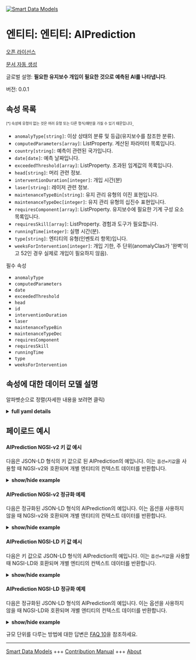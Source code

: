 <!-- 10-Header -->  
[![Smart Data Models](https://smartdatamodels.org/wp-content/uploads/2022/01/SmartDataModels_logo.png "Logo")](https://smartdatamodels.org)  
엔티티: 엔티티: AIPrediction  
======================<!-- /10-Header -->  
<!-- 15-License -->  
[오픈 라이선스](https://github.com/smart-data-models//dataModel.PredictiveMaintenance/blob/master/AIPrediction/LICENSE.md)  
[문서 자동 생성](https://docs.google.com/presentation/d/e/2PACX-1vTs-Ng5dIAwkg91oTTUdt8ua7woBXhPnwavZ0FxgR8BsAI_Ek3C5q97Nd94HS8KhP-r_quD4H0fgyt3/pub?start=false&loop=false&delayms=3000#slide=id.gb715ace035_0_60)  
<!-- /15-License -->  
<!-- 20-Description -->  
글로벌 설명: **필요한 유지보수 개입이 필요한 것으로 예측된 AI를 나타냅니다**.  
버전: 0.0.1  
<!-- /20-Description -->  
<!-- 30-PropertiesList -->  

## 속성 목록  

<sup><sub>[*] 속성에 유형이 없는 것은 여러 유형 또는 다른 형식/패턴을 가질 수 있기 때문입니다</sub></sup>.  
- `anomalyType[string]`: 이상 상태의 분류 및 등급(유지보수를 참조한 분류).  - `computedParameters[array]`: ListProperty. 계산된 파라미터 목록입니다.  - `country[string]`: 예측이 관련된 국가입니다.  - `date[date]`: 예측 날짜입니다.  - `exceededThreshold[array]`: ListProperty. 초과된 임계값의 목록입니다.  - `head[string]`: 머리 관련 정보.  - `interventionDuration[integer]`: 개입 시간(분)  - `laser[string]`: 레이저 관련 정보.  - `maintenanceTypeBin[string]`: 유지 관리 유형의 이진 표현입니다.  - `maintenanceTypeDec[integer]`: 유지 관리 유형의 십진수 표현입니다.  - `requiresComponent[array]`: ListProperty. 유지보수에 필요한 기계 구성 요소 목록입니다.  - `requiresSkill[array]`: ListProperty. 경험과 도구가 필요합니다.  - `runningTime[integer]`: 실행 시간(분).  - `type[string]`: 엔티티의 유형(인벤토리 항목)입니다.  - `weeksForIntervention[integer]`: 개입 기한, 주 단위(anomalyClas가 '완벽'이고 52인 경우 실제로 개입이 필요하지 않음).  <!-- /30-PropertiesList -->  
<!-- 35-RequiredProperties -->  
필수 속성  
- `anomalyType`  - `computedParameters`  - `date`  - `exceededThreshold`  - `head`  - `id`  - `interventionDuration`  - `laser`  - `maintenanceTypeBin`  - `maintenanceTypeDec`  - `requiresComponent`  - `requiresSkill`  - `runningTime`  - `type`  - `weeksForIntervention`  <!-- /35-RequiredProperties -->  
<!-- 40-NotesYaml -->  
<!-- /40-NotesYaml -->  
<!-- 50-DataModelHeader -->  
## 속성에 대한 데이터 모델 설명  
알파벳순으로 정렬(자세한 내용을 보려면 클릭)  
<!-- /50-DataModelHeader -->  
<!-- 60-ModelYaml -->  
<details><summary><strong>full yaml details</strong></summary>    
```yaml  
AIPrediction:    
  description: Represent an AI forecasted needed maintenance intervention    
  properties:    
    anomalyType:    
      description: Class and Grade of anomaly (Classification referred to the maintenance).    
      type: string    
      x-ngsi:    
        type: Property    
    computedParameters:    
      description: ListProperty. List of computed parameters.    
      items:    
        description: The computed parameter with its value.    
        properties:    
          name:    
            description: The parameter's name.    
            type: string    
            x-ngsi:    
              type: Property    
          value:    
            description: The value of the parameter.    
            type: number    
            x-ngsi:    
              type: Property    
        type: object    
        x-ngsi:    
          type: Property    
      type: array    
    country:    
      description: The country where the prediction is relevant.    
      type: string    
      x-ngsi:    
        type: Property    
    date:    
      description: The date of the prediction.    
      format: date    
      type: string    
      x-ngsi:    
        type: Property    
    exceededThreshold:    
      description: ListProperty. List of thresholds that have been exceeded.    
      items:    
        description: The parameter whose threshold has been exceeded.    
        type: string    
        x-ngsi:    
          type: Property    
      type: array    
    head:    
      description: Head-related information.    
      type: string    
      x-ngsi:    
        type: Property    
    interventionDuration:    
      description: Duration of the intervention in minutes    
      type: integer    
      x-ngsi:    
        type: Property    
    laser:    
      description: Laser-related information.    
      type: string    
      x-ngsi:    
        type: Property    
    maintenanceTypeBin:    
      description: Binary representation of the maintenance type.    
      type: string    
      x-ngsi:    
        type: Property    
    maintenanceTypeDec:    
      description: Decimal representation of the maintenance type.    
      type: integer    
      x-ngsi:    
        type: Property    
    requiresComponent:    
      description: ListProperty. List of machine components required for the maintenance.    
      items:    
        description: Required machine components.    
        format: uri    
        type: string    
        x-ngsi:    
          type: Relationship    
      type: array    
    requiresSkill:    
      description: ListProperty. Experience and tools required.    
      items:    
        description: Technical skill description.    
        format: uri    
        type: string    
        x-ngsi:    
          type: Relationship    
      type: array    
    runningTime:    
      description: Running time in minutes.    
      type: integer    
      x-ngsi:    
        type: Property    
    type:    
      description: The type of the entity (InventoryItem).    
      type: string    
      x-ngsi:    
        type: Property    
    weeksForIntervention:    
      description: Deadline for intervention, in weeks (if anomalyClas is 'Perfect' and this is 52, no intervention is actually required).    
      type: integer    
      x-ngsi:    
        type: Property    
  required:    
    - id    
    - type    
    - date    
    - laser    
    - head    
    - runningTime    
    - computedParameters    
    - anomalyType    
    - weeksForIntervention    
    - exceededThreshold    
    - maintenanceTypeBin    
    - maintenanceTypeDec    
    - requiresSkill    
    - requiresComponent    
    - interventionDuration    
  type: object    
  x-derived-from: ''    
  x-disclaimer: Redistribution and use in source and binary forms, with or without modification, are permitted  provided that the license conditions are met. Copyleft (c) 2025 Contributors to Smart Data Models Program    
  x-license-url: https://github.com/smart-data-models/dataModel.PredictiveMaintenance/blob/master/AIPrediction/LICENSE.md    
  x-model-schema: https://smart-data-models.github.io/dataModel.PredictiveMaintenance/AIPrediction/schema.json    
  x-model-tags: maintenance    
  x-version: 0.0.1    
```  
</details>    
<!-- /60-ModelYaml -->  
<!-- 70-MiddleNotes -->  
<!-- /70-MiddleNotes -->  
<!-- 80-Examples -->  
## 페이로드 예시  
#### AIPrediction NGSI-v2 키 값 예시  
다음은 JSON-LD 형식의 키 값으로 된 AIPrediction의 예입니다. 이는 `옵션=키값`을 사용할 때 NGSI-v2와 호환되며 개별 엔티티의 컨텍스트 데이터를 반환합니다.  
<details><summary><strong>show/hide example</strong></summary>    
```json  
{  
    "id": "https://smart-data-models.github.io/dataModel.PredictiveMaintenance/AIPrediction/aiPrediction01",  
    "type": "AIPrediction",  
    "country": "Italy",  
    "date": "25/12/2025",  
    "laser": "YLS6000",  
    "head": "T5-Precitec",  
    "runningTime": 1411,  
    "computedParameters": [  
        {  
            "name": "param00",  
            "value": 0.0  
        },  
        {  
            "name": "param01",  
            "value": 0.0  
        },  
        {  
            "name": "param02",  
            "value": 0.0  
        },  
        {  
            "name": "param03",  
            "value": 0.0  
        },  
        {  
            "name": "param04",  
            "value": 0.0  
        },  
        {  
            "name": "param05",  
            "value": 0.0  
        },  
        {  
            "name": "param06",  
            "value": 0.0  
        },  
        {  
            "name": "param07",  
            "value": 1.0  
        },  
        {  
            "name": "param08",  
            "value": 0.0  
        },  
        {  
            "name": "param09",  
            "value": 1.0  
        },  
        {  
            "name": "param10",  
            "value": 1.0  
        },  
        {  
            "name": "param11",  
            "value": 0.0  
        },  
        {  
            "name": "param12",  
            "value": 1.0  
        },  
        {  
            "name": "param13",  
            "value": 0.0  
        }  
    ],  
    "anomalyType": "Near To Fail",  
    "weeksForIntervention": 1,  
    "exceededThreshold": [  
        "Param07",  
        "Param09",  
        "Param10",  
        "Param_12"  
    ],  
    "maintenanceTypeBin": "1011",  
    "maintenanceTypeDec": 11,  
    "requiresSkill": [  
        "MaintenanceSkill:maintenanceSkill01"  
    ],  
    "requiresComponent": [  
        "MachineComponent:machineComponent01"  
    ],  
    "interventionDuration": 19  
}  
```  
</details>  
#### AIPrediction NGSI-v2 정규화 예제  
다음은 정규화된 JSON-LD 형식의 AIPrediction의 예입니다. 이는 옵션을 사용하지 않을 때 NGSI-v2와 호환되며 개별 엔티티의 컨텍스트 데이터를 반환합니다.  
<details><summary><strong>show/hide example</strong></summary>    
```json  
{  
    "id": "urn:ngsi-ld:dataModel.PredictiveMaintenance:AIPrediction:aiPrediction01",  
    "type": "AIPrediction",  
    "country": {  
        "type": "Property",  
        "value": "Italy"  
    },  
    "date": {  
        "type": "Property",  
        "value": "2025-12-25"  
    },  
    "laser": {  
        "type": "Property",  
        "value": "YLS6000"  
    },  
    "head": {  
        "type": "Property",  
        "value": "T5-Precitec"  
    },  
    "runningTime": {  
        "type": "Property",  
        "value": 1411  
    },  
    "computedParameters": {  
        "type": "ListProperty",  
        "value": [  
            {  
                "name": {  
                    "type": "Property",  
                    "value": "param00"  
                },  
                "value": {  
                    "type": "Property",  
                    "value": 0.0  
                }  
            },  
            {  
                "name": {  
                    "type": "Property",  
                    "value": "param01"  
                },  
                "value": {  
                    "type": "Property",  
                    "value": 0.0  
                }  
            },  
            {  
                "name": {  
                    "type": "Property",  
                    "value": "param02"  
                },  
                "value": {  
                    "type": "Property",  
                    "value": 0.0  
                }  
            },  
            {  
                "name": {  
                    "type": "Property",  
                    "value": "param03"  
                },  
                "value": {  
                    "type": "Property",  
                    "value": 0.0  
                }  
            },  
            {  
                "name": {  
                    "type": "Property",  
                    "value": "param04"  
                },  
                "value": {  
                    "type": "Property",  
                    "value": 0.0  
                }  
            },  
            {  
                "name": {  
                    "type": "Property",  
                    "value": "param05"  
                },  
                "value": {  
                    "type": "Property",  
                    "value": 0.0  
                }  
            },  
            {  
                "name": {  
                    "type": "Property",  
                    "value": "param06"  
                },  
                "value": {  
                    "type": "Property",  
                    "value": 0.0  
                }  
            },  
            {  
                "name": {  
                    "type": "Property",  
                    "value": "param07"  
                },  
                "value": {  
                    "type": "Property",  
                    "value": 1.0  
                }  
            },  
            {  
                "name": {  
                    "type": "Property",  
                    "value": "param08"  
                },  
                "value": {  
                    "type": "Property",  
                    "value": 0.0  
                }  
            },  
            {  
                "name": {  
                    "type": "Property",  
                    "value": "param09"  
                },  
                "value": {  
                    "type": "Property",  
                    "value": 1.0  
                }  
            },  
            {  
                "name": {  
                    "type": "Property",  
                    "value": "param10"  
                },  
                "value": {  
                    "type": "Property",  
                    "value": 1.0  
                }  
            },  
            {  
                "name": {  
                    "type": "Property",  
                    "value": "param11"  
                },  
                "value": {  
                    "type": "Property",  
                    "value": 0.0  
                }  
            },  
            {  
                "name": {  
                    "type": "Property",  
                    "value": "param12"  
                },  
                "value": {  
                    "type": "Property",  
                    "value": 1.0  
                }  
            },  
            {  
                "name": {  
                    "type": "Property",  
                    "value": "param13"  
                },  
                "value": {  
                    "type": "Property",  
                    "value": 0.0  
                }  
            }  
        ]  
    },  
    "anomalyType": {  
        "type": "Property",  
        "value": "Near To Fail"  
    },  
    "weeksForIntervention": {  
        "type": "Property",  
        "value": 1  
    },  
    "exceededThreshold": {  
        "type": "ListProperty",  
        "value": [  
            "param07",  
            "param09",  
            "param10",  
            "param12"  
        ]  
    },  
    "maintenanceTypeBin": {  
        "type": "Property",  
        "value": "1011"  
    },  
    "maintenanceTypeDec": {  
        "type": "Property",  
        "value": 11  
    },  
    "requiresSkill": {  
        "type": "ListProperty",  
        "value": [  
            {  
                "type": "Relationship",  
                "id": "MaintenanceSkill:maintenanceSkill01"  
            }  
        ]  
    },  
    "requiresComponent": {  
        "type": "ListProperty",  
        "value": [  
            {  
                "type": "Relationship",  
                "id": "MaintenanceComponent:maintenanceComponent01"  
            }  
        ]  
    },  
    "interventionDuration": {  
        "type": "Property",  
        "value": 19  
    }  
}  
```  
</details>  
#### AIPrediction NGSI-LD 키 값 예시  
다음은 키 값으로 JSON-LD 형식의 AIPrediction의 예입니다. 이는 `옵션=키값`을 사용할 때 NGSI-LD와 호환되며 개별 엔티티의 컨텍스트 데이터를 반환합니다.  
<details><summary><strong>show/hide example</strong></summary>    
```json  
{  
    "@context": [  
        "https://smartdatamodels.org/context.jsonld"  
    ],  
    "id": "https://smart-data-models.github.io/dataModel.PredictiveMaintenance/AIPrediction/aiPrediction01",  
    "type": "AIPrediction",  
    "country": "Italy",  
    "date": "2025-12-25",  
    "laser": "YLS6000",  
    "head": "T5-Precitec",  
    "runningTime": 1411,  
    "computedParameters": [  
        {  
            "name": "param00",  
            "value": 0.0  
        },  
        {  
            "name": "param01",  
            "value": 0.0  
        },  
        {  
            "name": "param02",  
            "value": 0.0  
        },  
        {  
            "name": "param03",  
            "value": 0.0  
        },  
        {  
            "name": "param04",  
            "value": 0.0  
        },  
        {  
            "name": "param05",  
            "value": 0.0  
        },  
        {  
            "name": "param06",  
            "value": 0.0  
        },  
        {  
            "name": "param07",  
            "value": 1.0  
        },  
        {  
            "name": "param08",  
            "value": 0.0  
        },  
        {  
            "name": "param09",  
            "value": 1.0  
        },  
        {  
            "name": "param10",  
            "value": 1.0  
        },  
        {  
            "name": "param11",  
            "value": 0.0  
        },  
        {  
            "name": "param12",  
            "value": 1.0  
        },  
        {  
            "name": "param13",  
            "value": 0.0  
        }  
    ],  
    "anomalyType": "Near To Fail",  
    "weeksForIntervention": 1,  
    "exceededThreshold": [  
        "Param07",  
        "Param09",  
        "Param10",  
        "Param_12"  
    ],  
    "maintenanceTypeBin": "1011",  
    "maintenanceTypeDec": 11,  
    "requiresSkill": [  
        "MaintenanceSkill:maintenanceSkill01"  
    ],  
    "requiresComponent": [  
        "MachineComponent:machineComponent01"  
    ],  
    "interventionDuration": 19  
}  
```  
</details>  
#### AIPrediction NGSI-LD 정규화 예제  
다음은 정규화된 JSON-LD 형식의 AIPrediction의 예입니다. 이는 옵션을 사용하지 않을 때 NGSI-LD와 호환되며 개별 엔티티의 컨텍스트 데이터를 반환합니다.  
<details><summary><strong>show/hide example</strong></summary>    
```json  
{  
    "@context": [  
        "https://smartdatamodels.org/context.jsonld"  
    ],  
    "id": "https://smart-data-models.github.io/dataModel.PredictiveMaintenance/AIPrediction/aiPrediction01",  
    "type": "AIPrediction",  
    "country": {  
        "type": "Property",  
        "value": "Italy"  
    },  
    "date": {  
        "type": "Property",  
        "value": "2025-12-25"  
    },  
    "laser": {  
        "type": "Property",  
        "value": "YLS6000"  
    },  
    "head": {  
        "type": "Property",  
        "value": "T5-Precitec"  
    },  
    "runningTime": {  
        "type": "Property",  
        "value": 1411  
    },  
    "computedParameters": {  
        "type": "ListProperty",  
        "value": [  
            {  
                "name": {  
                    "type": "Property",  
                    "value": "param00"  
                },  
                "value": {  
                    "type": "Property",  
                    "value": 0.0  
                }  
            },  
            {  
                "name": {  
                    "type": "Property",  
                    "value": "param01"  
                },  
                "value": {  
                    "type": "Property",  
                    "value": 0.0  
                }  
            },  
            {  
                "name": {  
                    "type": "Property",  
                    "value": "param02"  
                },  
                "value": {  
                    "type": "Property",  
                    "value": 0.0  
                }  
            },  
            {  
                "name": {  
                    "type": "Property",  
                    "value": "param03"  
                },  
                "value": {  
                    "type": "Property",  
                    "value": 0.0  
                }  
            },  
            {  
                "name": {  
                    "type": "Property",  
                    "value": "param04"  
                },  
                "value": {  
                    "type": "Property",  
                    "value": 0.0  
                }  
            },  
            {  
                "name": {  
                    "type": "Property",  
                    "value": "param05"  
                },  
                "value": {  
                    "type": "Property",  
                    "value": 0.0  
                }  
            },  
            {  
                "name": {  
                    "type": "Property",  
                    "value": "param06"  
                },  
                "value": {  
                    "type": "Property",  
                    "value": 0.0  
                }  
            },  
            {  
                "name": {  
                    "type": "Property",  
                    "value": "param07"  
                },  
                "value": {  
                    "type": "Property",  
                    "value": 1.0  
                }  
            },  
            {  
                "name": {  
                    "type": "Property",  
                    "value": "param08"  
                },  
                "value": {  
                    "type": "Property",  
                    "value": 0.0  
                }  
            },  
            {  
                "name": {  
                    "type": "Property",  
                    "value": "param09"  
                },  
                "value": {  
                    "type": "Property",  
                    "value": 1.0  
                }  
            },  
            {  
                "name": {  
                    "type": "Property",  
                    "value": "param10"  
                },  
                "value": {  
                    "type": "Property",  
                    "value": 1.0  
                }  
            },  
            {  
                "name": {  
                    "type": "Property",  
                    "value": "param11"  
                },  
                "value": {  
                    "type": "Property",  
                    "value": 0.0  
                }  
            },  
            {  
                "name": {  
                    "type": "Property",  
                    "value": "param12"  
                },  
                "value": {  
                    "type": "Property",  
                    "value": 1.0  
                }  
            },  
            {  
                "name": {  
                    "type": "Property",  
                    "value": "param13"  
                },  
                "value": {  
                    "type": "Property",  
                    "value": 0.0  
                }  
            }  
        ]  
    },  
    "anomalyType": {  
        "type": "Property",  
        "value": "Near To Fail"  
    },  
    "weeksForIntervention": {  
        "type": "Property",  
        "value": 1  
    },  
    "exceededThreshold": {  
        "type": "Property",  
        "value": [  
            "Param07",  
            "Param09",  
            "Param10",  
            "Param_12"  
        ]  
    },  
    "maintenanceTypeBin": {  
        "type": "Property",  
        "value": "1011"  
    },  
    "maintenanceTypeDec": {  
        "type": "Property",  
        "value": 11  
    },  
    "requiresSkill": {  
        "type": "ListProperty",  
        "value": [  
            {  
                "type": "Relationship",  
                "id": "MaintenanceSkill:maintenanceSkill01"  
            }  
        ]  
    },  
    "requiresComponent": {  
        "type": "ListProperty",  
        "value": [  
            {  
                "type": "Relationship",  
                "id": "MachineComponent:machineComponent01"  
            }  
        ]  
    },  
    "interventionDuration": {  
        "type": "Property",  
        "value": 19  
    }  
}  
```  
</details><!-- /80-Examples -->  
<!-- 90-FooterNotes -->  
<!-- /90-FooterNotes -->  
<!-- 95-Units -->  
규모 단위를 다루는 방법에 대한 답변은 [FAQ 10](https://smartdatamodels.org/index.php/faqs/)을 참조하세요.  
<!-- /95-Units -->  
<!-- 97-LastFooter -->  
---  
[Smart Data Models](https://smartdatamodels.org) +++ [Contribution Manual](https://bit.ly/contribution_manual) +++ [About](https://bit.ly/Introduction_SDM)<!-- /97-LastFooter -->  
